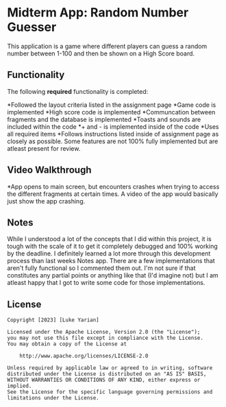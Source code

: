 # Midterm App: Random Number Guesser

This application is a game where different players can guess a random number between 1-100 and then be shown on a High Score board.

## Functionality 

The following **required** functionality is completed:

*Followed the layout criteria listed in the assignment page
*Game code is implemented 
*High score code is implemented
*Communcation between fragments and the database is implemented
*Toasts and sounds are included within the code
*+ and - is implemented inside of the code
*Uses all required items
*Follows instructions listed inside of assignment page as closely as possible. Some features are not 100% fully implemented but are atleast present for review.

## Video Walkthrough

*App opens to main screen, but encounters crashes when trying to access the different fragments at certain times. A video of the app would basically just show the app crashing. 

## Notes

While I understood a lot of the concepts that I did within this project, it is tough with the scale of it to get it completely debugged and 100% working by the deadline. I definitely learned a lot more through this development process than last weeks Notes app. 
There are a few implementations that aren't fully functional so I commented them out. I'm not sure if that constitutes any partial points or anything like that (I'd imagine not) but I am atleast happy that I got to write some code for those implementations.

## License

    Copyright [2023] [Luke Yarian]

    Licensed under the Apache License, Version 2.0 (the "License");
    you may not use this file except in compliance with the License.
    You may obtain a copy of the License at

        http://www.apache.org/licenses/LICENSE-2.0

    Unless required by applicable law or agreed to in writing, software
    distributed under the License is distributed on an "AS IS" BASIS,
    WITHOUT WARRANTIES OR CONDITIONS OF ANY KIND, either express or implied.
    See the License for the specific language governing permissions and
    limitations under the License.
